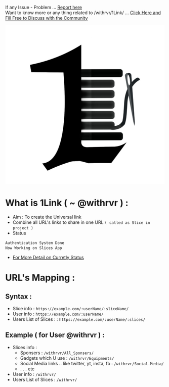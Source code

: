 If any Issue - Problem ... [Report here](https://github.com/withrvr/1Link/issues/new/choose)
<br>
Want to know more or any thing related to /withrvr/1Link/ ... [Click Here and Fill Free to Discuss with the Community](https://github.com/withrvr/1Link/discussions)

[![@withrvr/1Link project banner image](./OneLink/Core_App/static/Core_App/Images/First_Logo_Ever.jpg)](#what-is-1link---withrvr--)
<br>

# What is 1Link ( ~ @withrvr ) :

-   Aim : To create the Universal link
-   Combine all URL's links to share in one URL `( called as Slice in project )`
-   Status

```
Authentication System Done
Now Working on Slices App
```

-   [For More Detail on Curretly Status](./To_Do.md)

# URL's Mapping :

## Syntax :

-   Slice info : `https://example.com/:userName/:sliceName/`
-   User info : `https://example.com/:userName/`
-   Users List of Slices : : `https://example.com/:userName/:slices/`
<!-- -   ???: `https://example.com/:userName/:userName/` -->

## Example ( for User @withrvr ) :

-   Slices info :
    -   Sponsers : `/withrvr/All_Sponsers/`
    -   Gadgets which U use : `/withrvr/Equipments/`
    -   Social Media links .. like twitter, yt, insta, fb : `/withrvr/Social-Media/`
    -   . . . etc
-   User info : `/withrvr/`
-   Users List of Slices : `/withrvr/`

